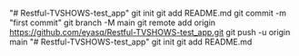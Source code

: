 "# Restful-TVSHOWS-test_app"  git init git add README.md git commit -m "first commit" git branch -M main git remote add origin https://github.com/eyasq/Restful-TVSHOWS-test_app.git git push -u origin main
"# Restful-TVSHOWS-test_app"  git init git add README.md
